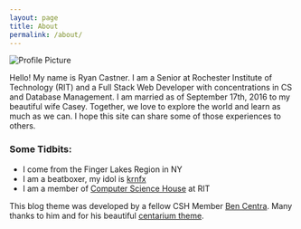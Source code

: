 ```yaml
---
layout: page
title: About
permalink: /about/
---
```


<img src="{{ site.baseurl }}/assets/ryan-mangatar.png" title="Profile Picture" class="profile">

Hello! My name is Ryan Castner. I am a Senior at Rochester Institute of Technology (RIT) and a Full Stack Web Developer with concentrations in CS and Database Management. I am married as of September 17th, 2016 to my beautiful wife Casey. Together, we love to explore the world and learn as much as we can. I hope this site can share some of those experiences to others.

### Some Tidbits:
- I come from the Finger Lakes Region in NY
- I am a beatboxer, my idol is [krnfx][krnfx]
- I am a member of [Computer Science House][csh] at RIT

This blog theme was developed by a fellow CSH Member [Ben Centra][bencentra]. Many thanks to him and for his beautiful [centarium theme][centrarium].

[krnfx]: https://www.youtube.com/watch?v=yJInVT9B4RI
[csh]: https://csh.rit.edu
[bencentra]: http://bencentra.com.
[centrarium]: https://github.com/bencentra/centrarium